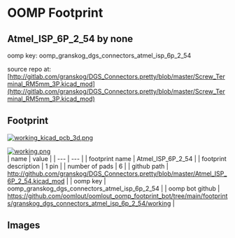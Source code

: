 # OOMP Footprint  
## Atmel_ISP_6P_2_54  by none  
  
oomp key: oomp_granskog_dgs_connectors_atmel_isp_6p_2_54  
  
source repo at: [http://gitlab.com/granskog/DGS_Connectors.pretty/blob/master/Screw_Terminal_RM5mm_3P.kicad_mod](http://gitlab.com/granskog/DGS_Connectors.pretty/blob/master/Screw_Terminal_RM5mm_3P.kicad_mod)  
## Footprint  
  
[![working_kicad_pcb_3d.png](working_kicad_pcb_3d_600.png)](working_kicad_pcb_3d.png)  
  
[![working.png](working_600.png)](working.png)  
| name | value | 
| --- | --- | 
| footprint name | Atmel_ISP_6P_2_54 | 
| footprint description | 1 pin | 
| number of pads | 6 | 
| github path | http://github.com/granskog/DGS_Connectors.pretty/blob/master/Atmel_ISP_6P_2_54.kicad_mod | 
| oomp key | oomp_granskog_dgs_connectors_atmel_isp_6p_2_54 | 
| oomp bot github | https://github.com/oomlout/oomlout_oomp_footprint_bot/tree/main/footprints/granskog_dgs_connectors_atmel_isp_6p_2_54/working | 
## Images  
